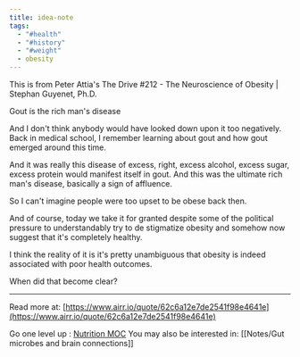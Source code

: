 ```yaml
---
title: idea-note
tags:
  - "#health"
  - "#history"
  - "#weight"
  - obesity
---
```

This is from Peter Attia's The Drive
#212 - The Neuroscience of Obesity | Stephan Guyenet, Ph.D.

Gout is the rich man's disease

And I don't think anybody would have looked down upon it too negatively. Back in medical school, I remember learning about gout and how gout emerged around this time. 

And it was really this disease of excess, right, excess alcohol, excess sugar, excess protein would manifest itself in gout. And this was the ultimate rich man's disease, basically a sign of affluence. 

So I can't imagine people were too upset to be obese back then. 

And of course, today we take it for granted despite some of the political pressure to understandably try to de stigmatize obesity and somehow now suggest that it's completely healthy.

I think the reality of it is it's pretty unambiguous that obesity is indeed associated with poor health outcomes. 

When did that become clear?

----

Read more at: [https://www.airr.io/quote/62c6a12e7de2541f98e4641e](https://www.airr.io/quote/62c6a12e7de2541f98e4641e)

Go one level up : [Nutrition MOC](Nutrition%20MOC)
You may also be interested in: [[Notes/Gut microbes and brain connections]]